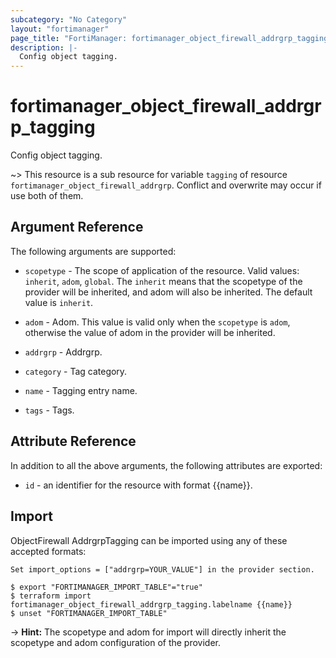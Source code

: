 ```yaml
---
subcategory: "No Category"
layout: "fortimanager"
page_title: "FortiManager: fortimanager_object_firewall_addrgrp_tagging"
description: |-
  Config object tagging.
---
```


# fortimanager_object_firewall_addrgrp_tagging
Config object tagging.

~> This resource is a sub resource for variable `tagging` of resource `fortimanager_object_firewall_addrgrp`. Conflict and overwrite may occur if use both of them.



## Argument Reference


The following arguments are supported:

* `scopetype` - The scope of application of the resource. Valid values: `inherit`, `adom`, `global`. The `inherit` means that the scopetype of the provider will be inherited, and adom will also be inherited. The default value is `inherit`.
* `adom` - Adom. This value is valid only when the `scopetype` is `adom`, otherwise the value of adom in the provider will be inherited.
* `addrgrp` - Addrgrp.

* `category` - Tag category.
* `name` - Tagging entry name.
* `tags` - Tags.


## Attribute Reference

In addition to all the above arguments, the following attributes are exported:
* `id` - an identifier for the resource with format {{name}}.

## Import

ObjectFirewall AddrgrpTagging can be imported using any of these accepted formats:
```
Set import_options = ["addrgrp=YOUR_VALUE"] in the provider section.

$ export "FORTIMANAGER_IMPORT_TABLE"="true"
$ terraform import fortimanager_object_firewall_addrgrp_tagging.labelname {{name}}
$ unset "FORTIMANAGER_IMPORT_TABLE"
```
-> **Hint:** The scopetype and adom for import will directly inherit the scopetype and adom configuration of the provider.
